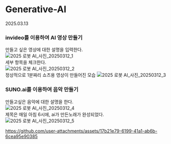 # Generative-AI  

2025.03.13
### invideo를 이용하여 AI 영상 만들기  
만들고 싶은 영상에 대한 설명을 입력한다.  
![2025 로봇 AI_사진_20250312_1](https://github.com/user-attachments/assets/27e33cdf-93ee-4e72-a2a9-6392406535f5)  
세부 항목을 체크한다.  
![2025 로봇 AI_사진_20250312_2](https://github.com/user-attachments/assets/e44eacb5-5602-4c4b-845f-72f2ed398c23)  
정상적으로 1분짜리 쇼츠용 영상이 만들어진 모습
![2025 로봇 AI_사진_20250312_3](https://github.com/user-attachments/assets/74ba2ff6-a230-4db8-a400-8ef2b0999650)  


### SUNO.ai를 이용하여 음악 만들기  
만들고싶은 음악에 대한 설명을 한다.  
![2025 로봇 AI_사진_20250312_4](https://github.com/user-attachments/assets/2dde6277-60db-4e91-884f-ed218458e63e)  
제목은 매일 아침 6시에, ai가 만든노래가 완성되었다.
![2025 로봇 AI_사진_20250312_5](https://github.com/user-attachments/assets/4d5adbd6-dcbc-4149-b94f-69d65d042f43)  



https://github.com/user-attachments/assets/17b21e79-6199-41a1-ab6b-6cea95e90385

